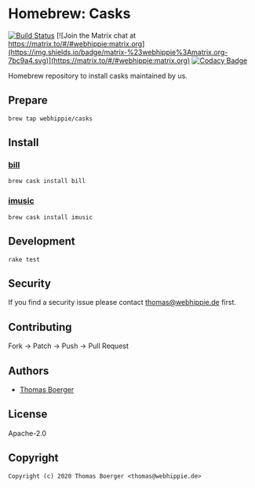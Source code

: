 # Homebrew: Casks

[![Build Status](http://cloud.drone.io/api/badges/webhippie/homebrew-casks/status.svg)](http://cloud.drone.io/webhippie/homebrew-casks)
[![Join the Matrix chat at https://matrix.to/#/#webhippie:matrix.org](https://img.shields.io/badge/matrix-%23webhippie%3Amatrix.org-7bc9a4.svg)](https://matrix.to/#/#webhippie:matrix.org)
[![Codacy Badge](https://api.codacy.com/project/badge/Grade/9b17de9abae641daad0fe385ed7de5c4)](https://www.codacy.com/gh/webhippie/homebrew-casks?utm_source=github.com&amp;utm_medium=referral&amp;utm_content=webhippie/homebrew-casks&amp;utm_campaign=Badge_Grade)

Homebrew repository to install casks maintained by us.

## Prepare

```console
brew tap webhippie/casks
```

## Install

### [bill](https://billtheapp.com/)

```console
brew cask install bill
```

### [imusic](https://imusic.aimersoft.com/)

```console
brew cask install imusic
```

## Development

```console
rake test
```

## Security

If you find a security issue please contact thomas@webhippie.de first.

## Contributing

Fork -> Patch -> Push -> Pull Request

## Authors

*  [Thomas Boerger](https://github.com/tboerger)

## License

Apache-2.0

## Copyright

```console
Copyright (c) 2020 Thomas Boerger <thomas@webhippie.de>
```
